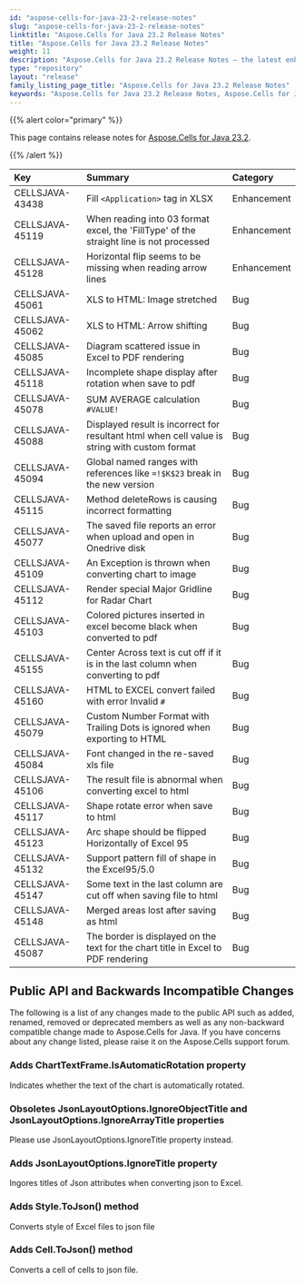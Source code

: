 ```yaml
---
id: "aspose-cells-for-java-23-2-release-notes"
slug: "aspose-cells-for-java-23-2-release-notes"
linktitle: "Aspose.Cells for Java 23.2 Release Notes"
title: "Aspose.Cells for Java 23.2 Release Notes"
weight: 11
description: "Aspose.Cells for Java 23.2 Release Notes – the latest enhancements, new features, and fixes."
type: "repository"
layout: "release"
family_listing_page_title: "Aspose.Cells for Java 23.2 Release Notes"
keywords: "Aspose.Cells for Java 23.2 Release Notes, Aspose.Cells for Java 23.2 updates and fixes"
---
```


{{% alert color="primary" %}}

This page contains release notes for [Aspose.Cells for Java 23.2](https://releases.aspose.com/cells/java/23-2/).

{{% /alert %}}

|**Key**|**Summary**|**Category**|
| :- | :- | :- |
|CELLSJAVA-43438|Fill `<Application>` tag in XLSX|Enhancement
|CELLSJAVA-45119|When reading into 03 format excel, the 'FillType' of the straight line is not processed|Enhancement
|CELLSJAVA-45128|Horizontal flip seems to be missing when reading arrow lines|Enhancement
|CELLSJAVA-45061|XLS to HTML: Image stretched|Bug
|CELLSJAVA-45062|XLS to HTML: Arrow shifting|Bug
|CELLSJAVA-45085|Diagram scattered issue in Excel to PDF rendering|Bug
|CELLSJAVA-45118|Incomplete shape display after rotation when save to pdf|Bug
|CELLSJAVA-45078|SUM AVERAGE calculation `#VALUE!` |Bug
|CELLSJAVA-45088|Displayed result is incorrect for resultant html when cell value is string with custom format|Bug
|CELLSJAVA-45094|Global named ranges with references like `=!$K$23` break in the new version|Bug
|CELLSJAVA-45115|Method deleteRows is causing incorrect formatting|Bug
|CELLSJAVA-45077|The saved file reports an error when upload and open in Onedrive disk|Bug
|CELLSJAVA-45109|An Exception is thrown when converting chart to image|Bug
|CELLSJAVA-45112|Render special Major Gridline for Radar Chart|Bug
|CELLSJAVA-45103|Colored pictures inserted in excel become black when converted to pdf|Bug
|CELLSJAVA-45155|Center Across text is cut off if it is in the last column when converting to pdf  |Bug
|CELLSJAVA-45160|HTML to EXCEL convert failed with error Invalid `#`|Bug
|CELLSJAVA-45079|Custom Number Format with Trailing Dots is ignored when exporting to HTML|Bug
|CELLSJAVA-45084|Font changed in the re-saved xls file|Bug
|CELLSJAVA-45106|The result file is abnormal when converting excel to html|Bug
|CELLSJAVA-45117|Shape rotate error when save to html|Bug
|CELLSJAVA-45123|Arc shape should be flipped Horizontally of Excel 95|Bug
|CELLSJAVA-45132|Support pattern fill of shape in the Excel95/5.0|Bug
|CELLSJAVA-45147|Some text in the last column are cut off  when saving file to html|Bug
|CELLSJAVA-45148|Merged areas lost after saving as html|Bug
|CELLSJAVA-45087|The border is displayed on the text for the chart title in Excel to PDF rendering|Bug

## **Public API and Backwards Incompatible Changes**

The following is a list of any changes made to the public API such as added, renamed, removed or deprecated members as well as any non-backward compatible change made to Aspose.Cells for Java. If you have concerns about any change listed, please raise it on the Aspose.Cells support forum.

### **Adds ChartTextFrame.IsAutomaticRotation property**

Indicates whether the text of the chart is automatically rotated.

### **Obsoletes JsonLayoutOptions.IgnoreObjectTitle and JsonLayoutOptions.IgnoreArrayTitle properties**

Please use JsonLayoutOptions.IgnoreTitle property instead.

### **Adds JsonLayoutOptions.IgnoreTitle property**

Ingores titles of Json attributes when converting json to Excel.

### **Adds Style.ToJson() method**

Converts style of Excel files to json file

### **Adds Cell.ToJson() method**

Converts a cell of cells to json file.

